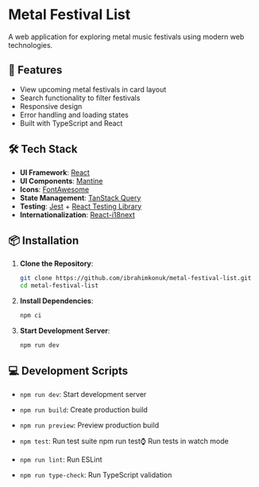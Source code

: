 # Metal Festival List

A web application for exploring metal music festivals using modern web technologies.

## 🚀 Features

- View upcoming metal festivals in card layout
- Search functionality to filter festivals
- Responsive design
- Error handling and loading states
- Built with TypeScript and React

## 🛠 Tech Stack

- **UI Framework**: [React](https://react.dev/)
- **UI Components**: [Mantine](https://mantine.dev/)
- **Icons**: [FontAwesome](https://fontawesome.com/)
- **State Management**: [TanStack Query](https://tanstack.com/query/latest)
- **Testing**: [Jest](https://jestjs.io/) + [React Testing Library](https://testing-library.com/)
- **Internationalization**: [React-i18next](https://react.i18next.com/)

## 📦 Installation

1. **Clone the Repository**:
   ```bash
   git clone https://github.com/ibrahimkonuk/metal-festival-list.git
   cd metal-festival-list
2. **Install Dependencies**:
   ```bash
   npm ci
3. **Start Development Server**:
   ```bash
   npm run dev
## 💻 Development Scripts
   
   - ```npm run dev```: Start development server

   - ```npm run build```: Create production build

   - ```npm run preview```: Preview production build

   - ```npm test```: Run test suite
   npm run test:watch: Run tests in watch mode

   - ```npm run lint```: Run ESLint
   
   - ```npm run type-check```: Run TypeScript validation
